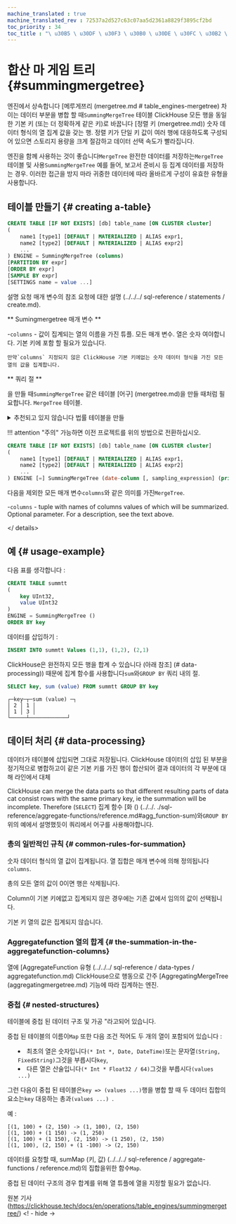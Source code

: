 ```yaml
---
machine_translated : true
machine_translated_rev : 72537a2d527c63c07aa5d2361a8829f3895cf2bd
toc_priority : 34
toc_title : "\ u30B5 \ u30DF \ u30F3 \ u30B0 \ u30DE \ u30FC \ u30B2 \ u30C4 \ u30EA \ u30FC"
---
```


# 합산 마 게임 트리 {#summingmergetree}

엔진에서 상속합니다 [메루게쯔리 (mergetree.md # table_engines-mergetree) 차이는 데이터 부분을 병합 할 때`SummingMergeTree` 테이블 ClickHouse 모든 행을 동일한 기본 키 (또는 더 정확하게 같은 키)로 바꿉니다 [정렬 키 (mergetree.md)) 숫자 데이터 형식의 열 집계 값을 갖는 행. 정렬 키가 단일 키 값이 여러 행에 대응하도록 구성되어 있으면 스토리지 용량을 크게 절감하고 데이터 선택 속도가 빨라집니다.

엔진을 함께 사용하는 것이 좋습니다`MergeTree` 완전한 데이터를 저장하는`MergeTree` 테이블 및 사용`SummingMergeTree` 예를 들어, 보고서 준비시 등 집계 데이터를 저장하는 경우. 이러한 접근을 방지 마라 귀중한 데이터에 따라 올바르게 구성이 유효한 유형을 사용합니다.

## 테이블 만들기 {# creating a-table}

```sql
CREATE TABLE [IF NOT EXISTS] [db] table_name [ON CLUSTER cluster]
(
    name1 [type1] [DEFAULT | MATERIALIZED | ALIAS expr1,
    name2 [type2] [DEFAULT | MATERIALIZED | ALIAS expr2]
    ...
) ENGINE = SummingMergeTree (columns)
[PARTITION BY expr]
[ORDER BY expr]
[SAMPLE BY expr]
[SETTINGS name = value ...]
```

설명 요청 매개 변수의 참조 요청에 대한 설명 (../../../ sql-reference / statements / create.md).

** Sumingmergetree 매개 변수 **

-`columns` - 값이 집계되는 열의 이름을 가진 튜플. 모든 매개 변수.
    열은 숫자 여야합니다. 기본 키에 포함 할 필요가 있습니다.

    만약`columns` 지정되지 않은 ClickHouse 기본 키에없는 숫자 데이터 형식을 가진 모든 열의 값을 집계합니다.

** 쿼리 절 **

을 만들 때`SummingMergeTree` 같은 테이블 [어구] (mergetree.md)을 만들 때처럼 필요합니다. `MergeTree` 테이블.

<details markdown = "1">

<summary> 추천되고 있지 않습니다 법률 테이블을 만들 </ summary>

!!! attention "주의"
    가능하면 이전 프로젝트를 위의 방법으로 전환하십시오.

```sql
CREATE TABLE [IF NOT EXISTS] [db] table_name [ON CLUSTER cluster]
(
    name1 [type1] [DEFAULT | MATERIALIZED | ALIAS expr1,
    name2 [type2] [DEFAULT | MATERIALIZED | ALIAS expr2]
    ...
) ENGINE [=] SummingMergeTree (date-column [, sampling_expression] (primary, key), index_granularity [columns)
```

다음을 제외한 모든 매개 변수`columns`와 같은 의미를 가진`MergeTree`.

-`columns` - tuple with names of columns values ​​of which will be summarized. Optional parameter. For a description, see the text above.

</ details>

## 예 {# usage-example}

다음 표를 생각합니다 :

```sql
CREATE TABLE summtt
(
    key UInt32,
    value UInt32
)
ENGINE = SummingMergeTree ()
ORDER BY key
```

데이터를 삽입하기 :

```sql
INSERT INTO summtt Values ​​(1,1), (1,2), (2,1)
```

ClickHouse은 완전하지 모든 행을 합계 수 있습니다 (아래 참조] (# data-processing)) 때문에 집계 함수를 사용합니다`sum`와`GROUP BY` 쿼리 내의 절.

```sql
SELECT key, sum (value) FROM summtt GROUP BY key
```

```text
┌─key─┬─sum (value) ─┐
│ 2 │ 1 │
│ 1 │ 3 │
└─────┴────────────┘
```

## 데이터 처리 {# data-processing}

데이터가 테이블에 삽입되면 그대로 저장됩니다. ClickHouse 데이터의 삽입 된 부분을 정기적으로 병합하고이 같은 기본 키를 가진 행이 합산되어 결과 데이터의 각 부분에 대해 라인에서 대체

ClickHouse can merge the data parts so that different resulting parts of data cat consist rows with the same primary key, ie the summation will be incomplete. Therefore (`SELECT`) 집계 함수 [화 () (../../. ./sql-reference/aggregate-functions/reference.md#agg_function-sum)와`GROUP BY` 위의 예에서 설명했듯이 쿼리에서 어구를 사용해야합니다.

### 총의 일반적인 규칙 {# common-rules-for-summation}

숫자 데이터 형식의 열 값이 집계됩니다. 열 집합은 매개 변수에 의해 정의됩니다`columns`.

총의 모든 열의 값이 0이면 행은 삭제됩니다.

Column이 기본 키에없고 집계되지 않은 경우에는 기존 값에서 임의의 값이 선택됩니다.

기본 키 열의 값은 집계되지 않습니다.

### Aggregatefunction 열의 합계 {# the-summation-in-the-aggregatefunction-columns}

열에 [AggregateFunction 유형 (../../../ sql-reference / data-types / aggregatefunction.md) ClickHouse으로 행동으로 간주 [AggregatingMergeTree (aggregatingmergetree.md) 기능에 따라 집계하는 엔진.

### 중첩 {# nested-structures}

테이블에 중첩 된 데이터 구조 및 가공 "라고되어 있습니다.

중첩 된 테이블의 이름이`Map` 또한 다음 조건 적어도 두 개의 열이 포함되어 있습니다 :

- 최초의 열은 숫자입니다`(* Int *, Date, DateTime)`또는 문자열`(String, FixedString)`그것을 부릅시다`key`,
- 다른 열은 산술입니다`(* Int * Float32 / 64)`그것을 부릅시다`(values ​​...)`

그런 다음이 중첩 된 테이블은`key => (values ​​...)`행을 병합 할 때 두 데이터 집합의 요소는`key` 대응하는 총과`(values ​​...) `.

예 :

```text
[(1, 100) + (2, 150) -> (1, 100), (2, 150)
[(1, 100) + (1 150) -> (1, 250)
[(1, 100) + (1 150), (2, 150) -> (1 250), (2, 150)
[(1, 100), (2, 150) + (1 -100) -> (2, 150)
```

데이터를 요청할 때, sumMap (키, 값) (../../../ sql-reference / aggregate-functions / reference.md)의 집합을위한 함수`Map`.

중첩 된 데이터 구조의 경우 합계를 위해 열 튜플에 열을 지정할 필요가 없습니다.

원본 기사 (https://clickhouse.tech/docs/en/operations/table_engines/summingmergetree/) <! - hide ->
